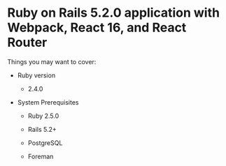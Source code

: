 # Ruby on Rails 5.2.0 application with Webpack, React 16, and React Router

Things you may want to cover:

* Ruby version
  * 2.4.0

* System Prerequisites

  * Ruby 2.5.0

  * Rails 5.2+

  * PostgreSQL

  * Foreman
